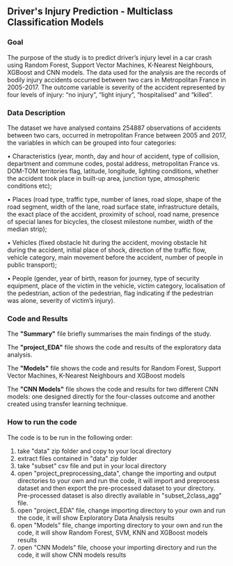 ## Driver's Injury Prediction - Multiclass Classification Models
### Goal
The purpose of the study is to predict driver’s injury level in a car crash using Random Forest, Support Vector Machines, K-Nearest Neighbours, XGBoost and CNN models. The data used for the analysis are the records of bodily injury accidents occurred between two cars in Metropolitan France in 2005-2017. The outcome variable is severity of the accident 
represented by four levels of injury: “no injury”, “light injury”, “hospitalised” and “killed”. 


### Data Description
The dataset we have analysed contains 254887 observations of accidents between two cars, occurred in metropolitan France between 2005 and 2017, the variables in which can be grouped into four categories:

• Characteristics (year, month, day and hour of accident, type of collision, department and commune codes, postal address, metropolitan France vs. DOM-TOM territories flag, latitude,
longitude, lighting conditions, whether the accident took place in built-up area, junction type, atmospheric conditions etc);

• Places (road type, traffic type, number of lanes, road slope, shape of the road segment, width of the lane, road surface state, infrastructure details, the exact place of the accident, proximity of
school, road name, presence of special lanes for bicycles, the closest milestone number, width of the median strip);

• Vehicles (fixed obstacle hit during the accident, moving obstacle hit during the accident, initial place of shock, direction of the traffic flow, vehicle category, main movement before the accident,
number of people in public transport);

• People (gender, year of birth, reason for journey, type of security equipment, place of the victim in the vehicle, victim category, localisation of the pedestrian, action of the pedestrian, flag
indicating if the pedestrian was alone, severity of victim’s injury).

### Code and Results
The **"Summary"** file briefly summarises the main findings of the study.

The **"project_EDA"** file shows the code and results of the exploratory data analysis.

The **"Models"** file shows the code and results for Random Forest, Support Vector Machines, K-Nearest Neighbours and XGBoost models

The **"CNN Models"** file shows the code and results for two different CNN models: one designed directly for the four-classes outcome and another created using transfer learning technique.

### How to run the code
The code is to be run in the following order:
1. take "data" zip folder and copy to your local directory
2. extract files contained in "data" zip folder
3. take "subset" csv file and put in your local directory
4. open "project_preprocessing_data", change the importing and output directories to your own and run the code, it will import and preprocess dataset and then export the pre-processed dataset to your directory. Pre-processed dataset is also directly available in "subset_2class_agg" file.
5. open "project_EDA" file, change importing directory to your own and run the code, it will show Exploratory Data Analysis results
6. open "Models" file, change importing directory to your own and run the code, it will show Random Forest, SVM, KNN and XGBoost models results
7. open "CNN Models" file, choose your importing directory and run the code, it will show CNN models results
